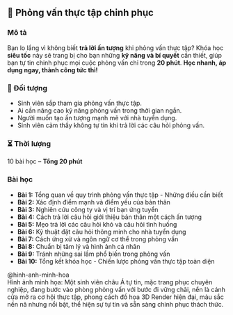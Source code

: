 ## 📌 Phỏng vấn thực tập chinh phục

### Mô tả
Bạn lo lắng vì không biết **trả lời ấn tượng** khi phỏng vấn thực tập? Khóa học **siêu tốc** này sẽ trang bị cho bạn những **kỹ năng và bí quyết** cần thiết, giúp bạn tự tin chinh phục mọi cuộc phỏng vấn chỉ trong **20 phút**. **Học nhanh, áp dụng ngay, thành công tức thì!**

### 🎯 Đối tượng
- Sinh viên sắp tham gia phỏng vấn thực tập.
- Ai cần nâng cao kỹ năng phỏng vấn trong thời gian ngắn.
- Người muốn tạo ấn tượng mạnh mẽ với nhà tuyển dụng.
- Sinh viên cảm thấy không tự tin khi trả lời các câu hỏi phỏng vấn.

### ⏳ Thời lượng
10 bài học – **Tổng 20 phút**

### Bài học
- **Bài 1:** Tổng quan về quy trình phỏng vấn thực tập - Những điều cần biết
- **Bài 2:** Xác định điểm mạnh và điểm yếu của bản thân
- **Bài 3:** Nghiên cứu công ty và vị trí bạn ứng tuyển
- **Bài 4:** Cách trả lời câu hỏi giới thiệu bản thân một cách ấn tượng
- **Bài 5:** Mẹo trả lời các câu hỏi khó và câu hỏi tình huống
- **Bài 6:** Kỹ thuật đặt câu hỏi thông minh cho nhà tuyển dụng
- **Bài 7:** Cách ứng xử và ngôn ngữ cơ thể trong phỏng vấn
- **Bài 8:** Chuẩn bị tâm lý và hình ảnh cá nhân
- **Bài 9:** Tránh những sai lầm phổ biến trong phỏng vấn
- **Bài 10:** Tổng kết khóa học - Chiến lược phỏng vấn thực tập toàn diện

@hinh-anh-minh-hoa  
Hình ảnh minh họa: Một sinh viên châu Á tự tin, mặc trang phục chuyên nghiệp, đang bước vào phòng phỏng vấn với bước đi vững chãi, nền là cánh cửa mở ra cơ hội thực tập, phong cách đồ họa 3D Render hiện đại, màu sắc nền nã nhưng nổi bật, thể hiện sự tự tin và sẵn sàng chinh phục thách thức.